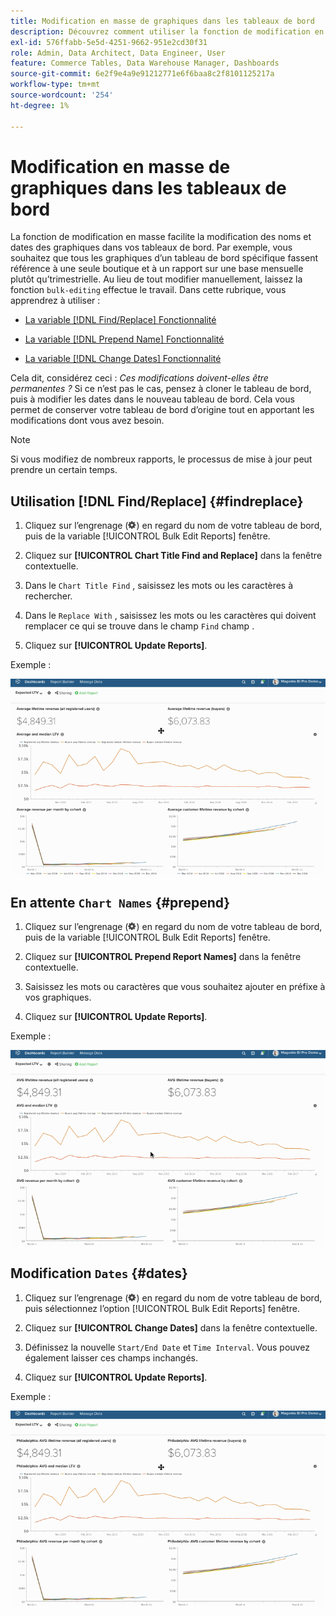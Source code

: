 ```yaml
---
title: Modification en masse de graphiques dans les tableaux de bord
description: Découvrez comment utiliser la fonction de modification en masse dans [!DNL Commerce Intelligence].
exl-id: 576ffabb-5e5d-4251-9662-951e2cd30f31
role: Admin, Data Architect, Data Engineer, User
feature: Commerce Tables, Data Warehouse Manager, Dashboards
source-git-commit: 6e2f9e4a9e91212771e6f6baa8c2f8101125217a
workflow-type: tm+mt
source-wordcount: '254'
ht-degree: 1%

---
```


# Modification en masse de graphiques dans les tableaux de bord

La fonction de modification en masse facilite la modification des noms et dates des graphiques dans vos tableaux de bord. Par exemple, vous souhaitez que tous les graphiques d’un tableau de bord spécifique fassent référence à une seule boutique et à un rapport sur une base mensuelle plutôt qu’trimestrielle. Au lieu de tout modifier manuellement, laissez la fonction `bulk-editing` effectue le travail. Dans cette rubrique, vous apprendrez à utiliser :

* [La variable [!DNL Find/Replace] Fonctionnalité](#findreplace)

* [La variable [!DNL Prepend Name] Fonctionnalité](#prepend)

* [La variable [!DNL Change Dates] Fonctionnalité](#dates)

Cela dit, considérez ceci : *Ces modifications doivent-elles être permanentes ?* Si ce n’est pas le cas, pensez à cloner le tableau de bord, puis à modifier les dates dans le nouveau tableau de bord. Cela vous permet de conserver votre tableau de bord d’origine tout en apportant les modifications dont vous avez besoin.

>[!NOTE]
>
>Si vous modifiez de nombreux rapports, le processus de mise à jour peut prendre un certain temps.

## Utilisation [!DNL Find/Replace] {#findreplace}

1. Cliquez sur l’engrenage (![](../../assets/gear-icon.png)) en regard du nom de votre tableau de bord, puis de la variable [!UICONTROL Bulk Edit Reports] fenêtre.

1. Cliquez sur **[!UICONTROL Chart Title Find and Replace]** dans la fenêtre contextuelle.

1. Dans le `Chart Title Find` , saisissez les mots ou les caractères à rechercher.

1. Dans le `Replace With` , saisissez les mots ou les caractères qui doivent remplacer ce qui se trouve dans le champ `Find` champ .

1. Cliquez sur **[!UICONTROL Update Reports]**.

Exemple :

![modification en masse](../../assets/bulk_edit.gif)

## En attente `Chart Names` {#prepend}

1. Cliquez sur l’engrenage (![](../../assets/gear-icon.png)) en regard du nom de votre tableau de bord, puis de la variable [!UICONTROL Bulk Edit Reports] fenêtre.

1. Cliquez sur **[!UICONTROL Prepend Report Names]** dans la fenêtre contextuelle.

1. Saisissez les mots ou caractères que vous souhaitez ajouter en préfixe à vos graphiques.

1. Cliquez sur **[!UICONTROL Update Reports]**.

Exemple :

![prepend](../../assets/prepend.gif)

## Modification `Dates` {#dates}

1. Cliquez sur l’engrenage (![](../../assets/gear-icon.png)) en regard du nom de votre tableau de bord, puis sélectionnez l’option [!UICONTROL Bulk Edit Reports] fenêtre.

1. Cliquez sur **[!UICONTROL Change Dates]** dans la fenêtre contextuelle.

1. Définissez la nouvelle `Start/End Date` et `Time Interval`. Vous pouvez également laisser ces champs inchangés.

1. Cliquez sur **[!UICONTROL Update Reports]**.

Exemple :

![modification des dates](../../assets/dates.gif)
